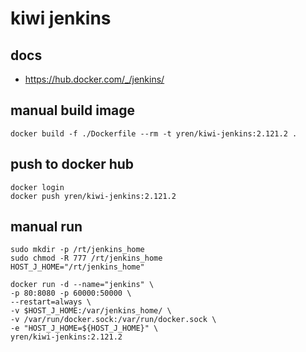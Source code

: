# kiwi jenkins

## docs
* https://hub.docker.com/_/jenkins/

## manual build image
```
docker build -f ./Dockerfile --rm -t yren/kiwi-jenkins:2.121.2 .
```
## push to docker hub
```
docker login
docker push yren/kiwi-jenkins:2.121.2
```

## manual run
```
sudo mkdir -p /rt/jenkins_home
sudo chmod -R 777 /rt/jenkins_home
HOST_J_HOME="/rt/jenkins_home"

docker run -d --name="jenkins" \
-p 80:8080 -p 60000:50000 \
--restart=always \
-v $HOST_J_HOME:/var/jenkins_home/ \
-v /var/run/docker.sock:/var/run/docker.sock \
-e "HOST_J_HOME=${HOST_J_HOME}" \
yren/kiwi-jenkins:2.121.2
```
